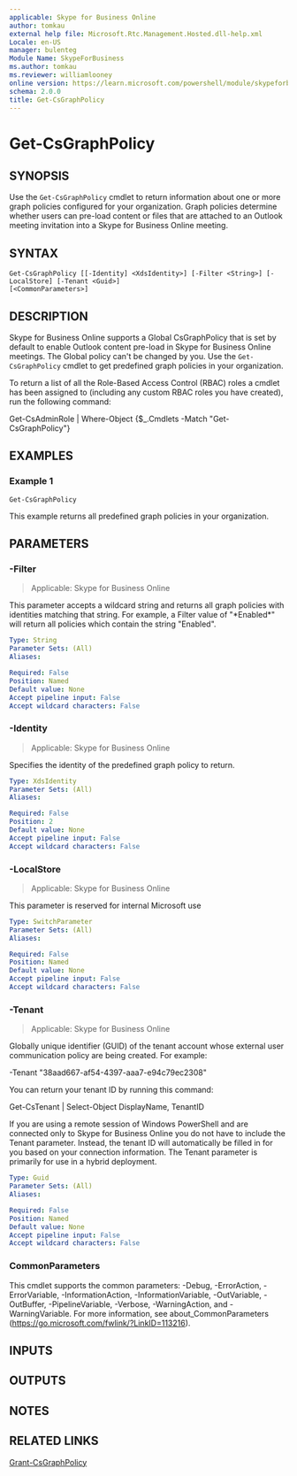 ```yaml
---
applicable: Skype for Business Online
author: tomkau
external help file: Microsoft.Rtc.Management.Hosted.dll-help.xml
Locale: en-US
manager: bulenteg
Module Name: SkypeForBusiness
ms.author: tomkau
ms.reviewer: williamlooney
online version: https://learn.microsoft.com/powershell/module/skypeforbusiness/get-csgraphpolicy
schema: 2.0.0
title: Get-CsGraphPolicy
---
```


# Get-CsGraphPolicy

## SYNOPSIS
Use the `Get-CsGraphPolicy` cmdlet to return information about one or more graph policies configured for your organization. Graph policies determine whether users can pre-load content or files that are attached to an Outlook meeting invitation into a Skype for Business Online meeting.

## SYNTAX
```
Get-CsGraphPolicy [[-Identity] <XdsIdentity>] [-Filter <String>] [-LocalStore] [-Tenant <Guid>]
[<CommonParameters>]
```

## DESCRIPTION
Skype for Business Online supports a Global CsGraphPolicy that is set by default to enable Outlook content pre-load in Skype for Business Online meetings. The Global policy can't be changed by you. Use the `Get-CsGraphPolicy` cmdlet to get predefined graph policies in your organization.

To return a list of all the Role-Based Access Control (RBAC) roles a cmdlet has been assigned to (including any custom RBAC roles you have created), run the following command:

Get-CsAdminRole | Where-Object {$_.Cmdlets -Match "Get-CsGraphPolicy"}

## EXAMPLES

### Example 1
```
Get-CsGraphPolicy
```

This example returns all predefined graph policies in your organization.


## PARAMETERS

### -Filter

> Applicable: Skype for Business Online

This parameter accepts a wildcard string and returns all graph policies with identities matching that string. For example, a Filter value of "\*Enabled\*" will return all policies which contain the string "Enabled".

```yaml
Type: String
Parameter Sets: (All)
Aliases:

Required: False
Position: Named
Default value: None
Accept pipeline input: False
Accept wildcard characters: False
```

### -Identity

> Applicable: Skype for Business Online

Specifies the identity of the predefined graph policy to return.

```yaml
Type: XdsIdentity
Parameter Sets: (All)
Aliases:

Required: False
Position: 2
Default value: None
Accept pipeline input: False
Accept wildcard characters: False
```

### -LocalStore

> Applicable: Skype for Business Online

This parameter is reserved for internal Microsoft use

```yaml
Type: SwitchParameter
Parameter Sets: (All)
Aliases:

Required: False
Position: Named
Default value: None
Accept pipeline input: False
Accept wildcard characters: False
```

### -Tenant

> Applicable: Skype for Business Online

Globally unique identifier (GUID) of the tenant account whose external user communication policy are being created. For example:

-Tenant "38aad667-af54-4397-aaa7-e94c79ec2308"

You can return your tenant ID by running this command:

Get-CsTenant | Select-Object DisplayName, TenantID

If you are using a remote session of Windows PowerShell and are connected only to Skype for Business Online you do not have to include the Tenant parameter. Instead, the tenant ID will automatically be filled in for you based on your connection information. The Tenant parameter is primarily for use in a hybrid deployment.

```yaml
Type: Guid
Parameter Sets: (All)
Aliases:

Required: False
Position: Named
Default value: None
Accept pipeline input: False
Accept wildcard characters: False
```

### CommonParameters
This cmdlet supports the common parameters: -Debug, -ErrorAction, -ErrorVariable, -InformationAction, -InformationVariable, -OutVariable, -OutBuffer, -PipelineVariable, -Verbose, -WarningAction, and -WarningVariable. For more information, see about_CommonParameters (https://go.microsoft.com/fwlink/?LinkID=113216).

## INPUTS

## OUTPUTS

## NOTES

## RELATED LINKS
[Grant-CsGraphPolicy](https://learn.microsoft.com/powershell/module/skypeforbusiness/grant-csgraphpolicy?view=skype-ps)
